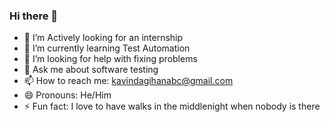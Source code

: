 ### Hi there 👋

- 🔭 I’m Actively looking for an internship 
- 🌱 I’m currently learning Test Automation
- 🤔 I’m looking for help with fixing problems
- 💬 Ask me about software testing
- 📫 How to reach me: kavindagihanabc@gmail.com
- 😄 Pronouns: He/Him
- ⚡ Fun fact: I love to have  walks in the middlenight when nobody is there 

